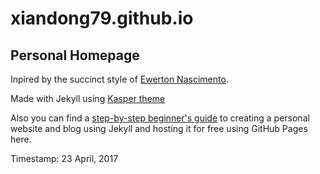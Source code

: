 # xiandong79.github.io

## Personal Homepage


Inpired by the succinct style of [Ewerton Nascimento](https://ewertonorg.github.io/).

Made with Jekyll using [Kasper theme](https://github.com/rosario/kasper)

Also you can find a [step-by-step beginner's guide](http://jmcglone.com/guides/github-pages/) to creating a personal website and blog using Jekyll and hosting it for free using GitHub Pages here.

Timestamp: 23 April, 2017
